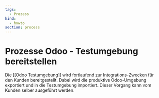 ```yaml
---
tags:
  - Prozess
kind:
  - howto
section: process
---
```


# Prozesse Odoo - Testumgebung bereitstellen

Die [[Odoo Testumgebung]] wird fortlaufend zur Integrations-Zwecken für den Kunden bereitgestellt. Dabei wird die produktive Odoo-Umgebung exportiert und in die Testumgebung importiert. Dieser Vorgang kann vom Kunden selber ausgeführt werden.
